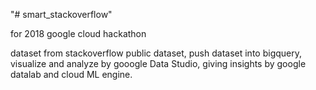 "# smart_stackoverflow" 

for 2018 google cloud hackathon

dataset from stackoverflow public dataset,
push dataset into bigquery,
visualize and analyze by gooogle Data Studio,
giving insights by google datalab and cloud ML engine.
